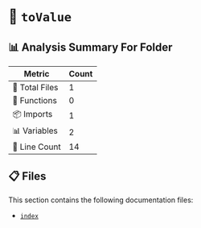 # 📁 `toValue`

## 📊 Analysis Summary For Folder

| Metric | Count |
|--------|-------|
| 📁 Total Files | 1 |
| 🔧 Functions | 0 |
| 📦 Imports | 1 |
| 📊 Variables | 2 |
| 🔢 Line Count | 14 |


## 📋 Files

This section contains the following documentation files:

- [`index`](./index.md)